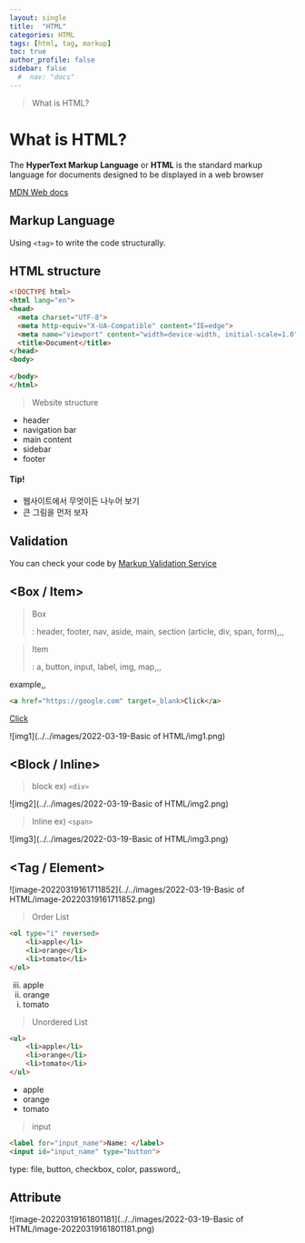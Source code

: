 ```yaml
---
layout: single
title:  "HTML"
categories: HTML
tags: [html, tag, markup]
toc: true
author_profile: false
sidebar: false
  #  nav: "docs"
---
```


> What is HTML?

# What is HTML?

The **HyperText Markup Language** or **HTML** is the standard markup language for documents designed to be displayed in a web browser

[MDN Web docs](https://developer.mozilla.org/en-US/docs/Web/HTML)

## Markup Language

Using `<tag>` to write the code structurally.



## HTML structure

```html
<!DOCTYPE html>
<html lang="en">
<head>
  <meta charset="UTF-8">
  <meta http-equiv="X-UA-Compatible" content="IE=edge">
  <meta name="viewport" content="width=device-width, initial-scale=1.0">
  <title>Document</title>
</head>
<body>
  
</body>
</html>
```

> Website structure

- header
- navigation bar
- main content
- sidebar
- footer



<div class="notice--success">
<h4>Tip!</h4>
<ul>
  <li>웹사이트에서 무엇이든 나누어 보기</li>
  <li>큰 그림을 먼저 보자</li>
   </ul>
</div>



## Validation

You can check your code by [Markup Validation Service](https://validator.w3.org/)



## <Box / Item>

> Box
>
> : header, footer, nav, aside, main, section (article, div, span, form),,,

> Item
>
> : a, button, input, label, img, map,,,

example,,

```html
<a href="https://google.com" target=_blank>Click</a>
```

<a href="https://google.com" target=_blank>Click</a>



![img1](../../images/2022-03-19-Basic of HTML/img1.png)



## <Block / Inline>

> block      ex) `<div>`

![img2](../../images/2022-03-19-Basic of HTML/img2.png)

> Inline       ex) `<span>`

![img3](../../images/2022-03-19-Basic of HTML/img3.png)



## <Tag / Element>

![image-20220319161711852](../../images/2022-03-19-Basic of HTML/image-20220319161711852.png)

> Order List

```html
<ol type="i" reversed>
    <li>apple</li>
    <li>orange</li>
    <li>tomato</li>
</ol>
```

<ol type="i" reversed>
    <li>apple</li>
    <li>orange</li>
    <li>tomato</li>
</ol>



> Unordered List

```html
<ul>
    <li>apple</li>
    <li>orange</li>
    <li>tomato</li>
</ul>
```

<ul>
    <li>apple</li>
    <li>orange</li>
    <li>tomato</li>
</ul>



> input

```html
<label for="input_name">Name: </label>
<input id="input_name" type="button">
```

type: file, button, checkbox, color, password,,



## Attribute

![image-20220319161801181](../../images/2022-03-19-Basic of HTML/image-20220319161801181.png)

